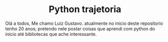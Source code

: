 <h1 align = "center" >Python trajetoria </h1>

Olá a todos, Me chamo Luiz Gustavo. atualmente no inicio deste repositorio tenho 20 anos;
pretendo nele postar coisas que aprendi com python do inicio até bibliotecas que ache interessante.
